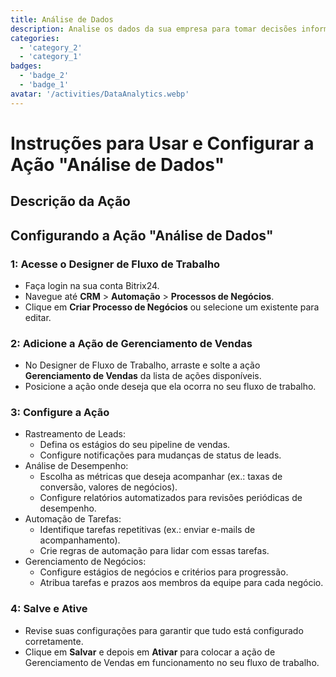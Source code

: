 ```yaml
---
title: Análise de Dados
description: Analise os dados da sua empresa para tomar decisões informadas.
categories: 
  - 'category_2'
  - 'category_1'
badges: 
  - 'badge_2'
  - 'badge_1'
avatar: '/activities/DataAnalytics.webp'
---
```

# Instruções para Usar e Configurar a Ação "Análise de Dados"

## Descrição da Ação

## **Configurando a Ação "Análise de Dados"**

### 1: Acesse o Designer de Fluxo de Trabalho
- Faça login na sua conta Bitrix24.
- Navegue até **CRM** > **Automação** > **Processos de Negócios**.
- Clique em **Criar Processo de Negócios** ou selecione um existente para editar.

### 2: Adicione a Ação de Gerenciamento de Vendas
- No Designer de Fluxo de Trabalho, arraste e solte a ação **Gerenciamento de Vendas** da lista de ações disponíveis.
- Posicione a ação onde deseja que ela ocorra no seu fluxo de trabalho.

### 3: Configure a Ação
- Rastreamento de Leads:
  - Defina os estágios do seu pipeline de vendas.
  - Configure notificações para mudanças de status de leads.
- Análise de Desempenho:
  - Escolha as métricas que deseja acompanhar (ex.: taxas de conversão, valores de negócios).
  - Configure relatórios automatizados para revisões periódicas de desempenho.
- Automação de Tarefas:
  - Identifique tarefas repetitivas (ex.: enviar e-mails de acompanhamento).
  - Crie regras de automação para lidar com essas tarefas.
- Gerenciamento de Negócios:
  - Configure estágios de negócios e critérios para progressão.
  - Atribua tarefas e prazos aos membros da equipe para cada negócio.

### 4: Salve e Ative
- Revise suas configurações para garantir que tudo está configurado corretamente.
- Clique em **Salvar** e depois em **Ativar** para colocar a ação de Gerenciamento de Vendas em funcionamento no seu fluxo de trabalho.